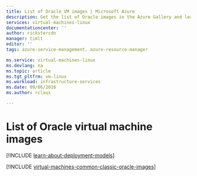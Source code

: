 ```yaml
---
title: List of Oracle VM images | Microsoft Azure
description: Get the list of Oracle images in the Azure Gallery and learn how to create an Oracle virtual machine.
services: virtual-machines-linux
documentationcenter: ''
author: rickstercdn
manager: timlt
editor: ''
tags: azure-service-management, azure-resource-manager

ms.service: virtual-machines-linux
ms.devlang: na
ms.topic: article
ms.tgt_pltfrm: vm-linux
ms.workload: infrastructure-services
ms.date: 09/06/2016
ms.author: rclaus

---
```

# List of Oracle virtual machine images
[!INCLUDE [learn-about-deployment-models](../../includes/learn-about-deployment-models-both-include.md)]

[!INCLUDE [virtual-machines-common-classic-oracle-images](../../includes/virtual-machines-common-classic-oracle-images.md)]

